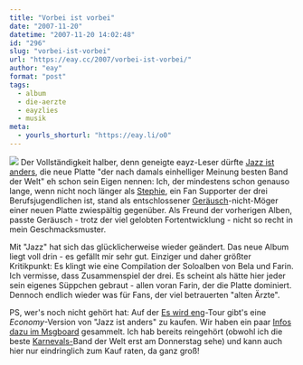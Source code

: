 ```yaml
---
title: "Vorbei ist vorbei"
date: "2007-11-20"
datetime: "2007-11-20 14:02:48"
id: "296"
slug: "vorbei-ist-vorbei"
url: "https://eay.cc/2007/vorbei-ist-vorbei/"
author: "eay"
format: "post"
tags:
  - album
  - die-aerzte
  - eayzlies
  - musik
meta:
  - yourls_shorturl: "https://eay.li/o0"
---
```


![](/uploads/2007/jazzistanders.jpg) Der Vollständigkeit halber, denn geneigte eayz-Leser dürfte [Jazz ist anders](http://www.amazon.de/exec/obidos/ASIN/B000VOEETI/eayznet-21), die neue Platte "der nach damals einhelliger Meinung besten Band der Welt" eh schon sein Eigen nennen: Ich, der mindestens schon genauso lange, wenn nicht noch länger als [Stephie](//eay.cc/2007/ein-leben-fur-die-arzte/), ein Fan Supporter der drei Berufsjugendlichen ist, stand als entschlossener [Geräusch](http://www.amazon.de/exec/obidos/ASIN/B0000AN32D/eayznet-21)\-nicht-Möger einer neuen Platte zwiespältig gegenüber. Als Freund der vorherigen Alben, passte Geräusch - trotz der viel gelobten Fortentwicklung - nicht so recht in mein Geschmacksmuster.

Mit "Jazz" hat sich das glücklicherweise wieder geändert. Das neue Album liegt voll drin - es gefällt mir sehr gut. Einziger und daher größter Kritikpunkt: Es klingt wie eine Compilation der Soloalben von Bela und Farin. Ich vermisse, dass Zusammenspiel der drei. Es scheint als hätte hier jeder sein eigenes Süppchen gebraut - allen voran Farin, der die Platte dominiert. Dennoch endlich wieder was für Fans, der viel betrauerten "alten Ärzte".

PS, wer's noch nicht gehört hat: Auf der [Es wird eng](//eay.cc/2007/ein-leben-fur-die-arzte/)\-Tour gibt's eine _Economy_\-Version von "Jazz ist anders" zu kaufen. Wir haben ein paar [Infos dazu im Msgboard](http://eay.cc/board/read.php?f=1&i=26453&t=26453) gesammelt. Ich hab bereits reingehört (obwohl ich die beste [Karnevals-](//eay.cc/2007/die-beste-karnevalsband-der-welt/)Band der Welt erst am Donnerstag sehe) und kann auch hier nur eindringlich zum Kauf raten, da ganz groß!
